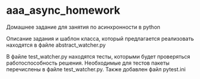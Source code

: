 # aaa_async_homework
Домашнее задание для занятия по асинхронности в python

Описание задания и шаблон класса, который предлагается реализовать находятся в файле abstract_watcher.py

В файле test_watcher.py находятся тесты, которыми будет проверяться работоспособность решения. Необходимые для тестов пакеты перечислены в файле test_watcher.py. Также добавлен файл pytest.ini
